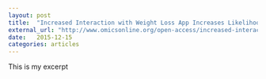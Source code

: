```yaml
---
layout: post
title:  "Increased Interaction with Weight Loss App Increases Likelihood of Sustained Weight Loss"
external_url: "http://www.omicsonline.org/open-access/increased-interaction-with-weight-loss-app-increases-likelihood-ofsustained-weight-loss-2161-1017-1000210.php?aid=65642"
date:   2015-12-15
categories: articles
---
```


This is my excerpt